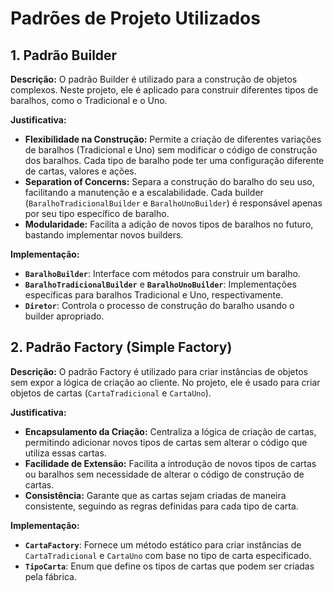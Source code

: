 # Padrões de Projeto Utilizados

## 1. **Padrão Builder**

**Descrição:**
O padrão Builder é utilizado para a construção de objetos complexos. Neste projeto, ele é aplicado para construir diferentes tipos de baralhos, como o Tradicional e o Uno.

**Justificativa:**
- **Flexibilidade na Construção:** Permite a criação de diferentes variações de baralhos (Tradicional e Uno) sem modificar o código de construção dos baralhos. Cada tipo de baralho pode ter uma configuração diferente de cartas, valores e ações.
- **Separation of Concerns:** Separa a construção do baralho do seu uso, facilitando a manutenção e a escalabilidade. Cada builder (`BaralhoTradicionalBuilder` e `BaralhoUnoBuilder`) é responsável apenas por seu tipo específico de baralho.
- **Modularidade:** Facilita a adição de novos tipos de baralhos no futuro, bastando implementar novos builders.

**Implementação:**
- **`BaralhoBuilder`**: Interface com métodos para construir um baralho.
- **`BaralhoTradicionalBuilder`** e **`BaralhoUnoBuilder`**: Implementações específicas para baralhos Tradicional e Uno, respectivamente.
- **`Diretor`**: Controla o processo de construção do baralho usando o builder apropriado.

## 2. **Padrão Factory (Simple Factory)**

**Descrição:**
O padrão Factory é utilizado para criar instâncias de objetos sem expor a lógica de criação ao cliente. No projeto, ele é usado para criar objetos de cartas (`CartaTradicional` e `CartaUno`).

**Justificativa:**
- **Encapsulamento da Criação:** Centraliza a lógica de criação de cartas, permitindo adicionar novos tipos de cartas sem alterar o código que utiliza essas cartas.
- **Facilidade de Extensão:** Facilita a introdução de novos tipos de cartas ou baralhos sem necessidade de alterar o código de construção de cartas.
- **Consistência:** Garante que as cartas sejam criadas de maneira consistente, seguindo as regras definidas para cada tipo de carta.

**Implementação:**
- **`CartaFactory`**: Fornece um método estático para criar instâncias de `CartaTradicional` e `CartaUno` com base no tipo de carta especificado.
- **`TipoCarta`**: Enum que define os tipos de cartas que podem ser criadas pela fábrica.
